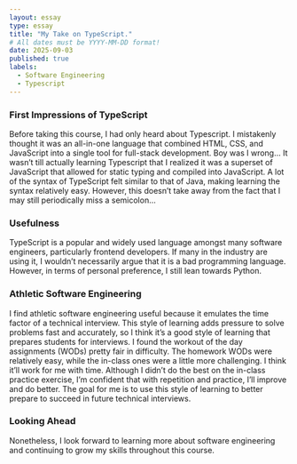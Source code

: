 ```yaml
---
layout: essay
type: essay
title: "My Take on TypeScript."
# All dates must be YYYY-MM-DD format!
date: 2025-09-03
published: true
labels:
  - Software Engineering
  - Typescript
---
```

<h3>First Impressions of TypeScript</h3>
Before taking this course, I had only heard about Typescript. I mistakenly thought it was an all-in-one language that combined HTML, CSS, and JavaScript into a single tool for full-stack development. Boy was I wrong… It wasn’t till actually learning Typescript that I realized it was a superset of JavaScript that allowed for static typing and compiled into JavaScript. A lot of the syntax of TypeScript felt similar to that of Java, making learning the syntax relatively easy. However, this doesn’t take away from the fact that I may still periodically miss a semicolon…

<h3>Usefulness</h3>
TypeScript is a popular and widely used language amongst many software engineers, particularly frontend developers. If many in the industry are using it, I wouldn’t necessarily argue that it is a bad programming language. However, in terms of personal preference, I still lean towards Python.

<h3>Athletic Software Engineering</h3>
I find athletic software engineering useful because it emulates the time factor of a technical interview. This style of learning adds pressure to solve problems fast and accurately, so I think it’s a good style of learning that prepares students for interviews. I found the workout of the day assignments (WODs) pretty fair in difficulty. The homework WODs were relatively easy, while the in-class ones were a little more challenging. I think it’ll work for me with time. Although I didn’t do the best on the in-class practice exercise, I’m confident that with repetition and practice, I’ll improve and do better. The goal for me is to use this style of learning to better prepare to succeed in future technical interviews.

<h3>Looking Ahead</h3>
Nonetheless, I look forward to learning more about software engineering and continuing to grow my skills throughout this course.


